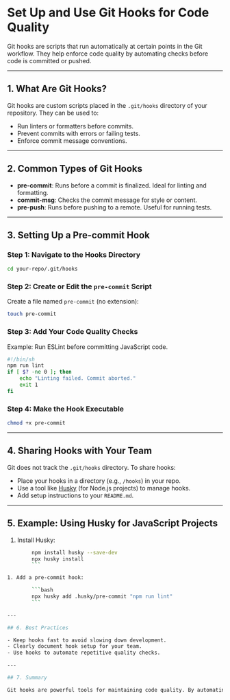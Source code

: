# Set Up and Use Git Hooks for Code Quality

Git hooks are scripts that run automatically at certain points in the Git workflow. They help enforce code quality by automating checks before code is committed or pushed.

---

## 1. What Are Git Hooks?

Git hooks are custom scripts placed in the `.git/hooks` directory of your repository. They can be used to:

- Run linters or formatters before commits.
- Prevent commits with errors or failing tests.
- Enforce commit message conventions.

---

## 2. Common Types of Git Hooks

- **pre-commit**: Runs before a commit is finalized. Ideal for linting and formatting.
- **commit-msg**: Checks the commit message for style or content.
- **pre-push**: Runs before pushing to a remote. Useful for running tests.

---

## 3. Setting Up a Pre-commit Hook

### Step 1: Navigate to the Hooks Directory

```bash
cd your-repo/.git/hooks
```

### Step 2: Create or Edit the `pre-commit` Script

Create a file named `pre-commit` (no extension):

```bash
touch pre-commit
```

### Step 3: Add Your Code Quality Checks

Example: Run ESLint before committing JavaScript code.

```bash
#!/bin/sh
npm run lint
if [ $? -ne 0 ]; then
    echo "Linting failed. Commit aborted."
    exit 1
fi
```

### Step 4: Make the Hook Executable

```bash
chmod +x pre-commit
```

---

## 4. Sharing Hooks with Your Team

Git does not track the `.git/hooks` directory. To share hooks:

- Place your hooks in a directory (e.g., `/hooks`) in your repo.
- Use a tool like [Husky](https://typicode.github.io/husky/) (for Node.js projects) to manage hooks.
- Add setup instructions to your `README.md`.

---

## 5. Example: Using Husky for JavaScript Projects

1. Install Husky:

```bash
        npm install husky --save-dev
        npx husky install
        ```

1. Add a pre-commit hook:

        ```bash
        npx husky add .husky/pre-commit "npm run lint"
        ```

---

## 6. Best Practices

- Keep hooks fast to avoid slowing down development.
- Clearly document hook setup for your team.
- Use hooks to automate repetitive quality checks.

---

## 7. Summary

Git hooks are powerful tools for maintaining code quality. By automating checks and enforcing standards, they help teams deliver better software.
